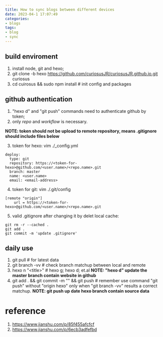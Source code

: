 ```yaml
---
title: How to sync blogs between different devices 
date: 2023-04-1 17:07:49
categories:
- blogs
tags: 
- blog 
- sync
---
```



## build enviroment
1. install node, git and hexo;
2. git clone -b hexo https://github.com/curiosusJR/curiosusJR.github.io.git curiosus
3. cd cuirosus && sudo npm install # init config and packages

## github authentication
1. "hexo d" and "git push" commands need to authenticate github by token;
2.  only *repo* and *workflow* is necessary.

**NOTE: token should not be upload to remote repository, means .gitignore should include files below**

3. token for hexo: vim ./_config.yml
```
deploy:
  type: git
  repository: https://<token-for-hexo>@github.com/<user.name>/<repo.name>.git 
  branch: master
  name: <user.name>
  email: <email-address>
```

4. token for git: vim ./.git/config
```
[remote "origin"]
	url = https://<token-for-hexo>@github.com/<user.name>/<repo.name>.git 
```

5. valid .gitignore after changing it by delet local cache:
```
git rm -r --cached .
git add .
git commit -m 'update .gitignore'
```

## daily use
1. git pull # for latest data
2. git branch -vv # check branch matchup between local and remote
3. hexo n "\<title\>" # hexo g; hexo d; et.al 
**NOTE: "hexo d" update the master branch contain website in github**
4. git add . && git commit -m "<msg>" && git push # remember use command "git push" without "origin hexo" only when "git branch -vv" results a correct matchup. 
**NOTE: git push up date hexo branch contain source data**

# reference
1. https://www.jianshu.com/p/85f455afcfcf
2. https://www.jianshu.com/p/6ecb3adfefbd

